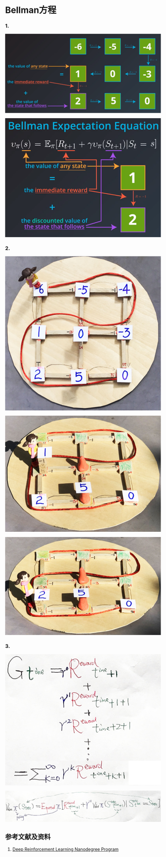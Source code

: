 # Bellman方程

### 1.

![](/images/强化学习/马尔可夫链/Bellman方程/1a1.png)

![](/images/强化学习/马尔可夫链/Bellman方程/1a2.png)

### 2.

![](/images/强化学习/马尔可夫链/Bellman方程/2a1.jpg)

![](/images/强化学习/马尔可夫链/Bellman方程/2a2.jpg)

![](/images/强化学习/马尔可夫链/Bellman方程/2a3.jpg)

### 3.

![](/images/强化学习/马尔可夫链/Bellman方程/3a1.jpg)

![](/images/强化学习/马尔可夫链/Bellman方程/3a2.jpg)

## 参考文献及资料

1. [Deep Reinforcement Learning Nanodegree Program](https://www.udacity.com/course/deep-reinforcement-learning-nanodegree--nd893)